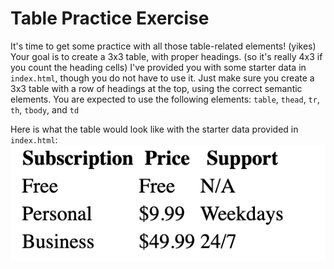 # Table Practice Exercise
It's time to get some practice with all those table-related elements! (yikes)  Your goal is to create a 3x3 table, with proper headings. (so it's really 4x3 if you count the heading cells)  I've provided you with some starter data in `index.html`, though you do not have to use it.  Just make sure you create a 3x3 table with a row of headings at the top, using the correct semantic elements. You are expected to use the following elements: `table`, `thead`, `tr`, `th`, `tbody`, and `td`

Here is what the table would look like with the starter data provided in `index.html`:
![alt text](image.png)
